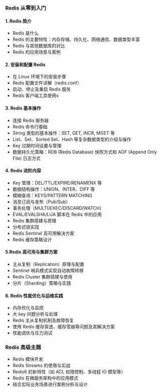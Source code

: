 ### Redis 从零到入门

#### 1. Redis 简介

- Redis 是什么
- Redis 的主要特性：内存存储、持久化、网络通信、数据类型丰富
- Redis 与其他数据库的对比
- Redis 的应用场景与案例

#### 2. 安装和配置 Redis

- 在 Linux 环境下的安装步骤
- Redis 配置文件详解（redis.conf）
- 启动、停止及重启 Redis 服务
- Redis 客户端工具使用s

#### 3. Redis 基本操作

- 连接 Redis 服务器
- Redis 命令行基础
- String 类型的基本操作：SET, GET, INCR, MGET 等
- List、Set、Sorted Set、Hash 等复杂数据类型的介绍与操作
- Key 过期时间设置与管理
- 数据持久化策略：RDB (Redis Database) 快照方式和 AOF (Append Only File) 日志方式

#### 4. Redis 进阶内容

- Key 管理：DEL/TTL/EXPIRE/RENAMENX 等
- 数据结构操作：UNION、INTER、DIFF 等
- 模糊查询：KEYS/PATTERN MATCHING
- 消息订阅与发布（Pub/Sub）
- 事务处理（MULTI/EXEC/DISCARD/WATCH）
- EVAL/EVALSHA/LUA 脚本在 Redis 中的应用
- Redis 集群搭建与原理
- 分布式锁实现
- Redis Sentinel 高可用解决方案
- Redis 缓存策略设计

#### 5.Redis 高可用与集群方案

- 主从复制（Replication）原理与配置
- Sentinel 哨兵模式实现自动故障转移
- Redis Cluster 集群搭建与使用
- 分片（Sharding）策略与实践

#### 6. Redis 性能优化与运维实践

- 内存优化与监控
- 大 key 问题分析与处理
- Redis 主从复制机制及故障恢复
- 使用 Redis 缓存穿透、缓存雪崩等问题及其解决方案
- 性能调优与压力测试

### Redis 高级主题

- Redis 模块开发
- Redis Streams 的使用与实战
- Redis6 的新特性（如 ACL 权限控制、多线程 IO 模型等）
- Redis 在微服务架构中的应用模式
- 结合实际业务场景进行案例分析与设计
